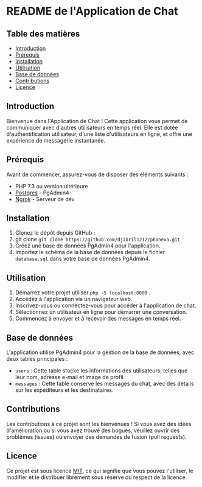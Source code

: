 # README de l'Application de Chat

## Table des matières
- [Introduction](#introduction)
- [Prérequis](#prérequis)
- [Installation](#installation)
- [Utilisation](#utilisation)
- [Base de données](#base-de-données)
- [Contributions](#contributions)
- [Licence](#licence)

## Introduction
Bienvenue dans l'Application de Chat ! Cette application vous permet de communiquer avec d'autres utilisateurs en temps réel. Elle est dotée d'authentification utilisateur, d'une liste d'utilisateurs en ligne, et offre une expérience de messagerie instantanée.

## Prérequis
Avant de commencer, assurez-vous de disposer des éléments suivants :
- PHP 7.3 ou version ultérieure
- [Postgres](https://www.pgadmin.org/) - PgAdmin4 
- [Ngrok](https://ngrok.com/) - Serveur de dév

## Installation
1. Clonez le dépôt depuis GitHub :
2. git clone ``git clone https://github.com/djibril1212/phonexa.git``
2. Créez une base de données PgAdmin4 pour l'application.
3. Importez le schéma de la base de données depuis le fichier `database.sql` dans votre base de données PgAdmin4.

## Utilisation
1. Démarrez votre projet utiliser `` php -S localhost:8000 `` .
2. Accédez à l'application via un navigateur web.
3. Inscrivez-vous ou connectez-vous pour accéder à l'application de chat.
4. Sélectionnez un utilisateur en ligne pour démarrer une conversation.
5. Commencez à envoyer et à recevoir des messages en temps réel.

## Base de données
L'application utilise PgAdmin4 pour la gestion de la base de données, avec deux tables principales :
- `users` : Cette table stocke les informations des utilisateurs, telles que leur nom, adresse e-mail et image de profil.
- `messages` : Cette table conserve les messages du chat, avec des détails sur les expéditeurs et les destinataires.

## Contributions
Les contributions à ce projet sont les bienvenues ! Si vous avez des idées d'amélioration ou si vous avez trouvé des bogues, veuillez ouvrir des problèmes (issues) ou envoyer des demandes de fusion (pull requests).

## Licence
Ce projet est sous licence [MIT](LICENCE), ce qui signifie que vous pouvez l'utiliser, le modifier et le distribuer librement sous réserve du respect de la licence.

